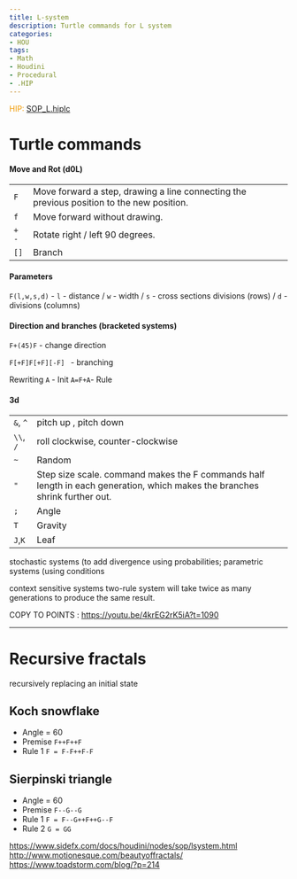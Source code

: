 ```yaml
---
title: L-system
description: Turtle commands for L system
categories:
- HOU
tags:
- Math
- Houdini
- Procedural
- .HIP
---
```



<span style="color: #F09900"> HIP:</span> [SOP_L.hiplc](/src/hip/SOP_L.hiplc)

# Turtle commands
#### Move and Rot (d0L)
|||
|---|---|
`F`| Move forward a step, drawing a line connecting the previous position to the new position.  
`f`| Move forward without drawing.  
`+` `-` | Rotate right / left 90  degrees.  
`[]` |  Branch


#### Parameters
`F(l,w,s,d)` - `l` - distance / `w` - width / `s` - cross sections divisions (rows) / `d` - divisions (columns)   

#### Direction and branches  (bracketed systems)
`F+(45)F` - change direction   

`F[+F]F[+F][-F] ` - branching  

Rewriting
`A` - Init
`A=F+A`-  Rule
#### 3d

|||
|---|---|
`&`, `^` | pitch up , pitch down  
`\\`, `/`| roll clockwise, counter-clockwise  
`~` | Random   
`"` | Step size scale. command makes the F commands half length in each generation, which makes the branches shrink further out.  
`;` | Angle
`T` | Gravity
`J`,`K`| Leaf

stochastic systems (to add divergence using probabilities;
parametric systems (using conditions

context sensitive systems
two-rule system will take twice as many generations to produce the same result.


COPY TO POINTS : https://youtu.be/4krEG2rK5iA?t=1090

---

# Recursive fractals
recursively replacing an initial state

## Koch snowflake
- Angle = 60   
- Premise `F++F++F`    
- Rule 1 `F = F-F++F-F`  

## Sierpinski triangle
- Angle = 60  
- Premise `F--G--G`  
- Rule 1 `F = F--G++F++G--F`  
- Rule 2 `G = GG`  

https://www.sidefx.com/docs/houdini/nodes/sop/lsystem.html  
http://www.motionesque.com/beautyoffractals/  
https://www.toadstorm.com/blog/?p=214  
